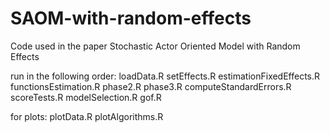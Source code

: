 # SAOM-with-random-effects
Code used in the paper Stochastic Actor Oriented Model with Random Effects

run in the following order:
loadData.R
setEffects.R
estimationFixedEffects.R
functionsEstimation.R
phase2.R
phase3.R
computeStandardErrors.R
scoreTests.R
modelSelection.R
gof.R

for plots:
plotData.R
plotAlgorithms.R









